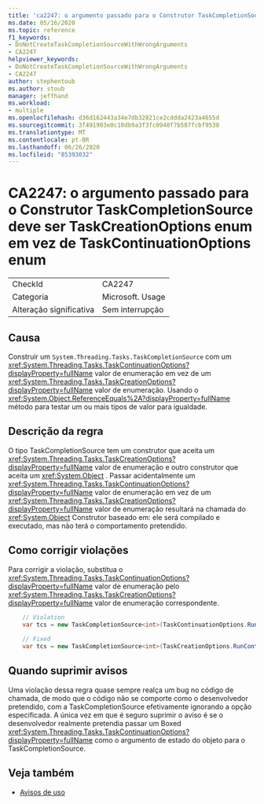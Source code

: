 ```yaml
---
title: 'ca2247: o argumento passado para o Construtor TaskCompletionSource deve ser TaskCreationOptions enum em vez de TaskContinuationOptions enum'
ms.date: 05/16/2020
ms.topic: reference
f1_keywords:
- DoNotCreateTaskCompletionSourceWithWrongArguments
- CA2247
helpviewer_keywords:
- DoNotCreateTaskCompletionSourceWithWrongArguments
- CA2247
author: stephentoub
ms.author: stoub
manager: jeffhand
ms.workload:
- multiple
ms.openlocfilehash: d36d162443a34e7db32821ce2cddda2423a4655d
ms.sourcegitcommit: 3f491903e0c10db9a3f3fc0940f7b587fcbf9530
ms.translationtype: MT
ms.contentlocale: pt-BR
ms.lasthandoff: 06/26/2020
ms.locfileid: "85393032"
---
```

# <a name="ca2247-argument-passed-to-taskcompletionsource-constructor-should-be-taskcreationoptions-enum-instead-of-taskcontinuationoptions-enum"></a>CA2247: o argumento passado para o Construtor TaskCompletionSource deve ser TaskCreationOptions enum em vez de TaskContinuationOptions enum

|||
|-|-|
|CheckId|CA2247|
|Categoria|Microsoft. Usage|
|Alteração significativa|Sem interrupção|

## <a name="cause"></a>Causa

Construir um `System.Threading.Tasks.TaskCompletionSource` com um <xref:System.Threading.Tasks.TaskContinuationOptions?displayProperty=fullName> valor de enumeração em vez de um <xref:System.Threading.Tasks.TaskCreationOptions?displayProperty=fullName> valor de enumeração.
Usando o <xref:System.Object.ReferenceEquals%2A?displayProperty=fullName> método para testar um ou mais tipos de valor para igualdade.

## <a name="rule-description"></a>Descrição da regra

O tipo TaskCompletionSource tem um construtor que aceita um <xref:System.Threading.Tasks.TaskCreationOptions?displayProperty=fullName> valor de enumeração e outro construtor que aceita um <xref:System.Object> .  Passar acidentalmente um <xref:System.Threading.Tasks.TaskContinuationOptions?displayProperty=fullName> valor de enumeração em vez de um <xref:System.Threading.Tasks.TaskCreationOptions?displayProperty=fullName> valor de enumeração resultará na chamada do <xref:System.Object> Construtor baseado em: ele será compilado e executado, mas não terá o comportamento pretendido.

## <a name="how-to-fix-violations"></a>Como corrigir violações

Para corrigir a violação, substitua o <xref:System.Threading.Tasks.TaskContinuationOptions?displayProperty=fullName> valor de enumeração pelo <xref:System.Threading.Tasks.TaskCreationOptions?displayProperty=fullName> valor de enumeração correspondente.

```csharp
    // Violation
    var tcs = new TaskCompletionSource<int>(TaskContinuationOptions.RunContinuationsAsynchronously);
    
    // Fixed
    var tcs = new TaskCompletionSource<int>(TaskCreationOptions.RunContinuationsAsynchronously);
```

## <a name="when-to-suppress-warnings"></a>Quando suprimir avisos

Uma violação dessa regra quase sempre realça um bug no código de chamada, de modo que o código não se comporte como o desenvolvedor pretendido, com a TaskCompletionSource efetivamente ignorando a opção especificada.  A única vez em que é seguro suprimir o aviso é se o desenvolvedor realmente pretendia passar um Boxed <xref:System.Threading.Tasks.TaskContinuationOptions?displayProperty=fullName> como o argumento de estado do objeto para o TaskCompletionSource.


## <a name="see-also"></a>Veja também

- [Avisos de uso](../code-quality/usage-warnings.md)

